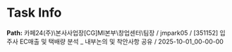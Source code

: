 # Task Info

**Path:** 카페24(주)\본사사업장\[CG]MI본부\창업센터\팀장 / jmpark05 / [351152] 입주사 EC매출 및 택배량 분석 _ 내부논의 및 착안사항 공유 / 2025-10-01_00-00-00

